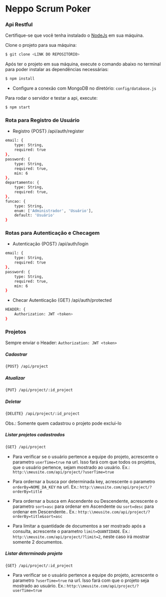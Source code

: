 Neppo Scrum Poker
=====================

### Api Restful

Certifique-se que você tenha instalado o [NodeJs](https://nodejs.org/en/download/) em sua máquina.

Clone o projeto para sua máquina:
```bash
$ git clone <LINK DO REPOSITÓRIO>
```

Após ter o projeto em sua máquina, execute o comando abaixo no terminal para poder instalar as dependências necessárias:
```bash
$ npm install
```

- Configure a conexão com MongoDB no diretório: `config/database.js`

Para rodar o servidor e testar a api, execute:
```bash
$ npm start
```

### Rota para Registro de Usuário

- Registro
{POST} /api/auth/register
```bash
email: {
    type: String,
    required: true
},
password: {
    type: String,
    required: true,
    min: 6
},
departamento: {
    type: String,
    required: true,
},
funcao: {
    type: String,
    enum: ['Administrador', 'Usuário'],
    default: 'Usuário'
}
```

### Rotas para Autenticação e Checagem

- Autenticação
{POST} /api/auth/login
```bash
email: {
    type: String,
    required: true
},
password: {
    type: String,
    required: true,
    min: 6
}
```

- Checar Autenticação
{GET} /api/auth/protected
```bash
HEADER: {
    Authorization: JWT <token>
}
```

### Projetos

Sempre enviar o Header: `Authorization: JWT <token>`

##### Cadastrar
```bash
{POST} /api/project
```

##### Atualizar
```bash
{PUT} /api/project/:id_project
```

##### Deletar
```bash
{DELETE} /api/project/:id_project
```

Obs.: Somente quem cadastrou o projeto pode exclui-lo

##### Listar projetos cadastrados
```bash
{GET} /api/project
```

- Para verificar se o usuário pertence a equipe do projeto, acrescente o parametro 
`userTime=true` na url. Isso fará com que todos os projetos, que o usuário pertence, sejam mostrado ao usuário. Ex.: `http:\\meusite.com/api/project/?userTime=true`

- Para ordernar a busca por determinada key, acrescente o parametro `orderBy=NOME_DA_KEY` na url. Ex.: `http:\\meusite.com/api/project/?orderBy=title`

- Para ordernar a busca em Ascendente ou Descendente, acrescente o parametro `sort=asc` para ordenar em Ascendente ou `sort=desc` para ordenar em Descendente.. Ex.: `http:\\meusite.com/api/project/?orderBy=title&sort=asc`

- Para limitar a quantidade de documentos a ser mostrado após a consulta, acrescente o parametro `limit=QUANTIDADE`. Ex.: `http:\\meusite.com/api/project/?limit=2`, neste caso irá mostrar somente 2 documentos.

##### Listar determinado projeto
```bash
{GET} /api/project/:id_project
```

- Para verificar se o usuário pertence a equipe do projeto, acrescente o parametro 
`?userTime=true` na url. Isso fará com que o projeto seja mostrado ao usuário. Ex.: `http:\\meusite.com/api/project/?userTime=true`